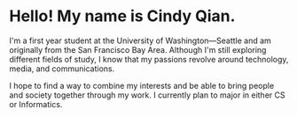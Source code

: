 # Hello! My name is Cindy Qian.

I'm a first year student at the University of Washington—Seattle and am originally from the San Francisco Bay Area. Although I'm still exploring different fields of study, I know that my passions revolve around technology, media, and communications. 

I hope to find a way to combine my interests and be able to bring people and society together through my work. I currently plan to major in either CS or Informatics.
